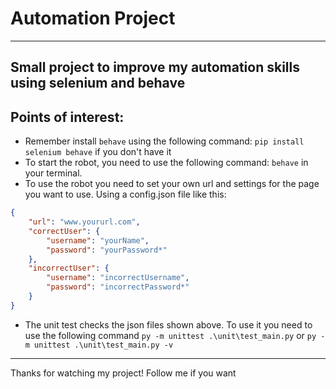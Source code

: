 # Automation Project
---
Small project to improve my automation skills using selenium and behave
---
## Points of interest:
- Remember install ```behave``` using the following command: ```pip install selenium behave``` if you don't have it  
- To start the robot, you need to use the following command: ```behave``` in your terminal.
- To use the robot you need to set your own url and settings for the page you want to use. Using a config.json file like this:
```json
{
    "url": "www.yoururl.com",
    "correctUser": {
        "username": "yourName",
        "password": "yourPassword*"
    },
    "incorrectUser": {
        "username": "incorrectUsername",
        "password": "incorrectPassword*"
    }
}
```
- The unit test checks the json files shown above. To use it you need to use the following command ```py -m unittest .\unit\test_main.py``` or ```py -m unittest .\unit\test_main.py -v```
---
Thanks for watching my project! Follow me if you want
